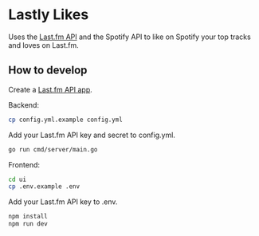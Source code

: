 # Lastly Likes

Uses the [Last.fm API](https://www.last.fm/api) and the Spotify API to like on Spotify your top tracks and loves on Last.fm.

## How to develop

Create a [Last.fm API app](https://www.last.fm/api/account/create).

Backend:

```sh
cp config.yml.example config.yml
```

Add your Last.fm API key and secret to config.yml.

```sh
go run cmd/server/main.go
```

Frontend:

```sh
cd ui
cp .env.example .env
```

Add your Last.fm API key to .env.

```sh
npm install
npm run dev
```
